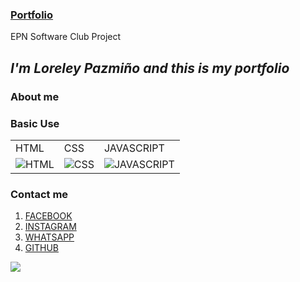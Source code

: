 ### [Portfolio](https://loreleynayely.github.io/Portafolio/#contact)
EPN Software Club Project
## *I'm Loreley Pazmiño and this is my portfolio*
### **About me**
### **Basic Use**
|  |  |  |
| --- | --- | --- |
| HTML| CSS | JAVASCRIPT |
| ![HTML](https://desarrolloweb.com/storage/tag_images/actual/n20BWPxy4WXVZyC94Cvn2pPus1LSIo2drcqniEkJ.png)| ![CSS](https://desarrolloweb.com/storage/tag_images/actual/sT1RLpDHzInATuKnDUkwXhKoaIOrtS97gBtgiQ6M.png) | ![JAVASCRIPT](https://upload.wikimedia.org/wikipedia/commons/thumb/9/99/Unofficial_JavaScript_logo_2.svg/800px-Unofficial_JavaScript_logo_2.svg.png) |

### **Contact me**
1. [FACEBOOK](https://www.facebook.com/loreley.pazmino)
2. [INSTAGRAM](https://www.instagram.com/loreleypazmino/)
3. [WHATSAPP](https://api.whatsapp.com/send/?phone=%2B59395958087&text=urlencodedtext&app_absent=0)
4. [GITHUB](https://github.com/LoreleyNayely/LoreleyNayely)

![](https://img.shields.io/github/followers/@loreleynayely?style=social)
